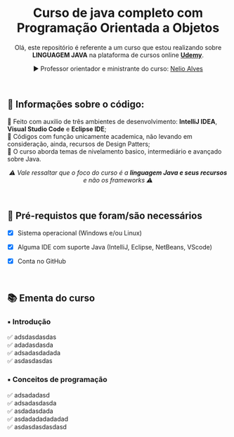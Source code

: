 <div align="center">	<h1>Curso de java completo com Programação Orientada a Objetos</h1>

<p> Olá, este repositório é referente a um curso que estou realizando sobre <strong>LINGUAGEM JAVA</strong> na plataforma de cursos online <a href="https://www.udemy.com/"><strong>Udemy</a></strong>.<br>

▶️ Professor orientador e ministrante do curso: <a href="https://github.com/acenelio">Nelio Alves</a></div>


<br>
<h2> 🚦 Informações sobre o código: </h2>

<p>
🔹 Feito com auxilio de três ambientes de desenvolvimento: <strong>IntelliJ IDEA</strong>, <strong>Visual Studio Code</strong> e <strong>Eclipse IDE</strong>; <br>
🔹 Códigos com função unicamente academica, não levando em consideração, ainda, recursos de Design Patters;<br>
🔹 O curso aborda temas de nivelamento basico, intermediário e avançado sobre Java. <br>
</p>    
<p align="center"> <em> ⚠️ Vale ressaltar que o foco do curso é a <strong>linguagem Java e seus recursos</strong> e não os frameworks ⚠️ </em></p>


<br>
<h2>
🛑 Pré-requistos que foram/são necessários
</h2>


- [x] Sistema operacional (Windows e/ou Linux)

- [x] Alguma IDE com suporte Java (IntelliJ, Eclipse, NetBeans, VScode)

- [x] Conta no GitHub
  

<br>
<h2> 📚 Ementa do curso </h2>

<h3><strong>▪️ Introdução</strong></h3>

✅ adsdasdasdas<br>✅ adadasdasda<br>✅ adsadasdadada<br>
✅ asdasdasdas<br>

<h3><strong> ▪️ Conceitos de programação</strong></h3>

✅ adsadadasd <br>✅ adsadasdasda<br>✅ asdadasdada<br>✅ asdadadadadadad<br>✅ asdasdasdasdasd<br>


<br><br>
